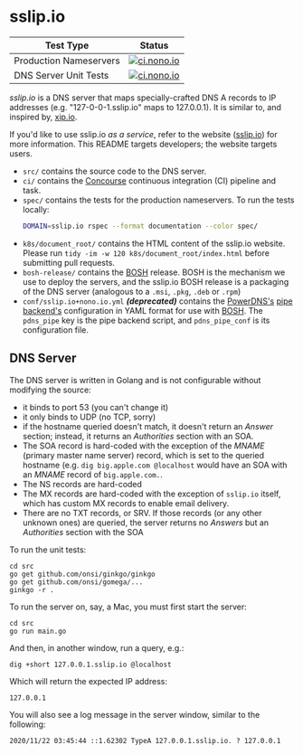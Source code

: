 # sslip.io

| Test Type | Status |
|---|---|
| Production Nameservers | [![ci.nono.io](https://ci.nono.io/api/v1/pipelines/sslip.io/jobs/dns-servers/badge)](https://ci.nono.io/teams/main/pipelines/sslip.io) |
| DNS Server Unit Tests | [![ci.nono.io](https://ci.nono.io/api/v1/pipelines/sslip.io/jobs/unit/badge)](https://ci.nono.io/teams/main/pipelines/sslip.io) |

*sslip.io* is a DNS server that maps specially-crafted DNS A records to IP addresses
(e.g. "127-0-0-1.sslip.io" maps to 127.0.0.1). It is similar to, and inspired by,
[xip.io](http://xip.io/).

If you'd like to use sslip.io _as a service_, refer to the website
([sslip.io](https://sslip.io)) for more information. This README targets
developers; the website targets users.

- `src/` contains the source code to the DNS server.
- `ci/` contains the [Concourse](https://concourse.ci/) continuous integration
  (CI) pipeline and task.
- `spec/` contains the tests for the production nameservers.  To run
  the tests locally:
  ```bash
  DOMAIN=sslip.io rspec --format documentation --color spec/
  ```
- `k8s/document_root/` contains the HTML content of the sslip.io website. Please
  run `tidy -im -w 120 k8s/document_root/index.html` before submitting pull
  requests.
- `bosh-release/` contains the [BOSH](https://bosh.io/docs/) release. BOSH is
  the mechanism we use to deploy the servers, and the sslip.io BOSH release is a
  packaging of the DNS server (analogous to a `.msi`, `.pkg`, `.deb` or `.rpm`)
- `conf/sslip.io+nono.io.yml` ***(deprecated)*** contains the
  [PowerDNS's](https://www.powerdns.com/) [pipe
  backend's](https://doc.powerdns.com/md/authoritative/backend-pipe/)
  configuration in YAML format for use with [BOSH](https://bosh.io). The
  `pdns_pipe` key is the pipe backend script, and `pdns_pipe_conf` is its
  configuration file.

## DNS Server

The DNS server is written in Golang and is not configurable without modifying
the source:

- it binds to port 53 (you can't change it)
- it only binds to UDP (no TCP, sorry)
- if the hostname queried doesn't match, it doesn't return an _Answer_ section;
  instead, it returns an _Authorities_ section with an SOA.
- The SOA record is hard-coded with the exception of the _MNAME_ (primary master
  name server) record, which is set to the queried hostname (e.g. `dig
  big.apple.com @localhost` would have an SOA with an _MNAME_ record of
  `big.apple.com.`.
- The NS records are hard-coded
- The MX records are hard-coded with the exception of `sslip.io` itself, which
  has custom MX records to enable email delivery.
- There are no TXT records, or SRV. If those records (or any other unknown ones)
  are queried, the server returns no _Answers_ but an _Authorities_ section with
  the SOA

To run the unit tests:
```
cd src
go get github.com/onsi/ginkgo/ginkgo
go get github.com/onsi/gomega/...
ginkgo -r .
```

To run the server on, say, a Mac, you must first start the server:
```
cd src
go run main.go
```
And then, in another window, run a query, e.g.:
```
dig +short 127.0.0.1.sslip.io @localhost
```
Which will return the expected IP address:
```
127.0.0.1
```
You will also see a log message in the server window, similar to the
following:
```
2020/11/22 03:45:44 ::1.62302 TypeA 127.0.0.1.sslip.io. ? 127.0.0.1
```
